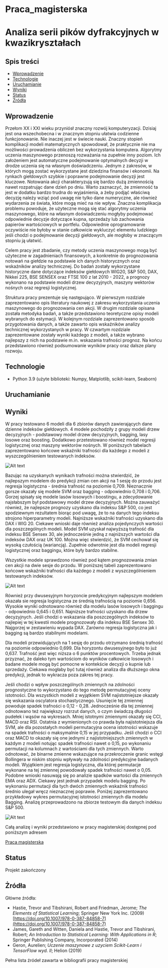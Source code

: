 # Praca_magisterska

# Analiza serii pików dyfrakcyjnych w kwazikryształach

## Spis treści
* [Wprowadzenie](#Wprowadzenie)
* [Technologie](#Technologie)
* [Uruchamianie](#Uruchamianie)
* [Wyniki](#Wyniki)
* [Status](#Status)
* [Żródła](#Żródła)

## Wprowadzenie
Przełom XX i XXI wieku przyniósł znaczny rozwój komputeryzacji. Dzisiaj jest ona wszechobecna i w znacznym stopniu ułatwia codzienne funkcjonowanie. Nie inaczej jest w świecie nauki. Znaczny stopień komplikacji modeli matematycznych spowodował, że praktycznie nie ma możliwości prowadzenia obliczeń bez wykorzystania komputera. Algorytmy uczenia maszynowego przenoszą rozważania na zupełnie inny poziom. Ich założeniem jest automatyczne podejmowanie optymalnych decyzji w drodze uczenia się na własnym doświadczeniu. Jednym z zakresów, w których mogą zostać wykorzystane jest dziedzina finansów i ekonomii. Na rynkach giełdowych szybkie i poprawne podejmowanie decyzji jest kluczowe. Notowania akcji charakteryzują się bardzo dużą zmiennością nawet rozpatrując dane dzień po dniu. Warto zaznaczyć, że zmienność ta jest w dodatku bardzo trudna do wyjaśnienia, a żeby podjąć właściwą decyzję należy wziąć pod uwagę nie tylko dane numeryczne, ale również wydarzenia ze świata, które mogą mieć na nie wpływ. Znaczna komplikacja problemu powoduje, że użyteczne mogą się stać algorytmy uczenia maszynowego, które na własnym doświadczeniu mogłyby podejmować odpowiednie decyzje dotyczące kupna, sprzedaży lub zachowania papierów wartościowych w portfelu. Odpowiednie oprogramowanie oczywiście nie byłoby w stanie całkowicie wykluczyć elementu ludzkiego jeśli chodzi o podejmowanie decyzji giełdowych, ale mogłoby w znaczącym stopniu ją ułatwić.

Celem pracy jest zbadanie, czy metody uczenia maszynowego mogą być użyteczne w zagadnieniach finansowych, a konkretnie do prognozowania notowań na giełdzie na podstawie ich danych historycznych oraz wskaźników analizy technicznej. Do badań zostały wykorzystane historyczne dane dotyczące indeksów giełdowych WIG20, S\&P 500, DAX, Nikkei 225, BSE SENSEX oraz FTSE 100 z lat 2010 - 2022, a prognozy wykonano na podstawie modeli drzew decyzyjnych, maszyny wektorów nośnych oraz regresji logistycznej. 

Struktura pracy prezentuje się następująco. W pierwszym rozdziale zaprezentowano opis literatury naukowej z zakresu wykorzystania uczenia maszynowego do prognozowania cen akcji. W drugim rozdziale opisana została metodyka badań, a także przedstawiono teoretyczne opisy  modeli wybranych do estymacji. W kolejnym rozdziale zaprezentowano sposób przygotowania danych, a także zawarto opis wskaźników analizy technicznej wykorzystanych w pracy. W czwartym rozdziale  zaprezentowane zostały wyniki każdego z modeli, a także wybrano najlepszy z nich na podstawie m.in. wskazania trafności prognoz. Na końcu przedstawiono również podsumowanie wyników pracy oraz dalsze plany rozwoju.

## Technologie 
* Python 3.9 (użyte biblioteki: Numpy, Matplotlib, scikit-learn, Seaborn)

## Uruchamianie

## Wyniki
W pracy testowano 6 modeli dla 6 zbiorów danych zawierających dane dzienne indeksów giełdowych. 4 modele pochodziły z grupy modeli drzew decyzyjnych - podstawowy model drzew decyzyjnych, bagging, lasy losowe oraz boosting. Dodatkowo przetestowano również model regresji logistycznej oraz maszyny wektorów nośnych. W poniższych tabelach  zaprezentowano końcowe wskaźniki trafności dla każdego z modeli z wyszczególnieniem testowanych indeksów. 

![Alt text](https://github.com/Lukkud/Praca_magisterska/blob/main/src/wyniki_accuracy_1horyzont.png)

Bazując na uzyskanych wynikach trafności można stwierdzić, że najlepszym modelem do predykcji zmian cen akcji na 1 sesję do przodu jest regresja logistyczna - średnia trafność na poziomie 0,709. Nieznacznie gorsze okazały się modele SVM oraz bagging - odpowiednio 0,708 i 0,706. Gorzej spisały się modele lasów losowych i boostingu, a zdecydowanie najsłabszym był podstawowy model drzew decyzyjnych. Można zauważyć również, że najlepsze prognozy uzyskano dla indeksu S\&P 500, co jest spodziewnym rezultatem biorąc pod uwagę, że to na danych tego indeksu strojono hiperparametry modeli. Najniższe wskaźniki trafności uzyskano dla DAX i WIG 20. Ciekawe wnioski daje również analiza pojedynczych wartości dla poszczególnych modeli. Model SVM uzyskał najwyższą trafność dla indeksu BSE Sensex 30, ale jednocześnie jedną z najniższych wartości dla indeksów DAX oraz UK 100. Można więc stwierdzić, że SVM cechował się wysoką czułością (wariancją). Zupełnie odwrotnie jest dla modeli regresji logistycznej oraz baggingu, które były bardzo stabilne. 

Wszystkie modele sprawdzono również pod kątem prognozowania zmian cen akcji na dwie sesje do przodu. W poniższej tabeli zaprezentowano końcowe wskaźniki trafności dla każdego z modeli z wyszczególnieniem testowanych indeksów. 

![Alt text](https://github.com/Lukkud/Praca_magisterska/blob/main/src/wyniki_accuracy_2horyzont.png)

Również przy dwusesyjnym horyzoncie predykcyjnym najlepszym modelem okazała sie regresja logistyczna ze średnią trafnością na poziomie 0,656. Wysokie wyniki odnotowano również dla modelu lasów losowych i baggingu - odpowiednio 0,645 i 0,651. Najniższe trafności uzyskano dla drzew decyzyjnych. Jeśli chodzi o wskazania dla poszczególnych indeksów to najlepiej w tej kwestii modele prognozowały dla indeksu BSE Sensex 30. Najgorzej w zestawieniu wypada DAX. Zarówno regresja logistyczna jak i bagging są bardzo stabilnymi modelami. 

Dla modeli przewidujących na 1 sesję do przodu otrzymano średnią trafność na poziomie odpowiednio 0,699. Dla horyzontu dwusesyjnego było to już 0,637. Trafność jest więc niższa o 6 punktów procentowych. Trzeba jednak przyznać, że daleko tym wartościom do wyników całkowicie losowych i badane modele mogą być pomocne w kontekście decyzji o kupnie lub sprzedaży. Ciekawa mogłaby być tutaj również analiza dla dłuższego okna predykcji, jednak to wykracza poza zakres tej pracy.

Jeśli chodzi o wpływ poszczególnych zmiennych na zdolności prognostyczne to wykorzystano do tego metodę permutacyjnej oceny istotności. Dla wszystkich modeli z wyjątkiem SVM najistotniejsze okazały się wskazania oscylatora stochastycznego. Usunięcie tej zmiennej powoduje spadek trafności o 0,12 - 0,28. Jednocześnie dla tej zmiennej odnotowano też największy rozrzut danych, o czym świadczą długości pudełek i wąsów na wykresach. Mniej istotnymi zmiennymi okazały się CCI, MACD oraz RSI. Ostatnia z wymienionych co prawda była najistotniejsza dla SVM, ale dla pozostałych modeli permutacyjna ocena istotności wskazuje na spadek trafności o maksymalnie 0,15 w jej przypadku. Jeśli chodzi o CCI oraz MACD to okazały się one jednymi z najistotniejszych zmiennych w każdym z modeli notując spadek trafności nawet o 0,15, po wykonaniu permutacji na kolumnach z wartościami dla tych zmiennych. Warto odnotować, że binarne zmienne wskazujące na przekroczenie granic wstęgi Bollingera w niskim stopniu wpływały na zdolności predykcyjne badanych modeli. Wyjątkiem jest regresja logistyczna, dla której permutacje wykonane na tej zmiennej powodowały spadek trafności nawet o 0,05. Podobne wnioski nasuwają się po analizie spadków wartości dla zmiennych EMA oraz ADX. Ciekawy jest jednak przypadek modelu bagging. Po wykonaniu permutacji dla tych dwóch zmiennych wskaźnik trafności średnio ulegał wręcz nieznacznej poprawie. Poniżej zaprezentowano przykładowy wykres permutacyjnej istotności zmiennych dla modelu Bagging. Analizę przeprowadzono na zbiorze testowym dla danych indeksu S&P 500.

![Alt text](https://github.com/Lukkud/Praca_magisterska/blob/main/src/Logistic_regression_permutation_importance_spx.png)

Całą analizę i wyniki przedstawiono w pracy magisterskiej dostępnej pod poniższym adresem

[Praca magisterska](https://github.com/Lukkud/Praca_magisterska/blob/main/src/Praca_Łukasz_Chuchra.pdf)

## Status
Projekt zakończony

## Żródła
Główne źródła:
* Hastie, Trevor and Tibshirani, Robert and Friedman, Jerome;  <i>The Elements of Statistical Learning</i>; Springer New York Inc. (2009) [https://doi.org/10.1007/978-0-387-84858-7](https://doi.org/10.1007/978-0-387-84858-7)
* James, Gareth and Witten, Daniela and Hastie, Trevor and Tibshirani, Robert; <i>An Introduction to Statistical Learning: With Applications in R</i>; Springer Publishing Company, Incorporated (2014)
* Geron, Aurelien;   <i>Uczenie maszynowe z uzyciem Scikit-Learn i TensorFlow wyd. II</i>; Helion (2019)

Pełna lista źródeł zawarta w bibliografii pracy magisterskiej
